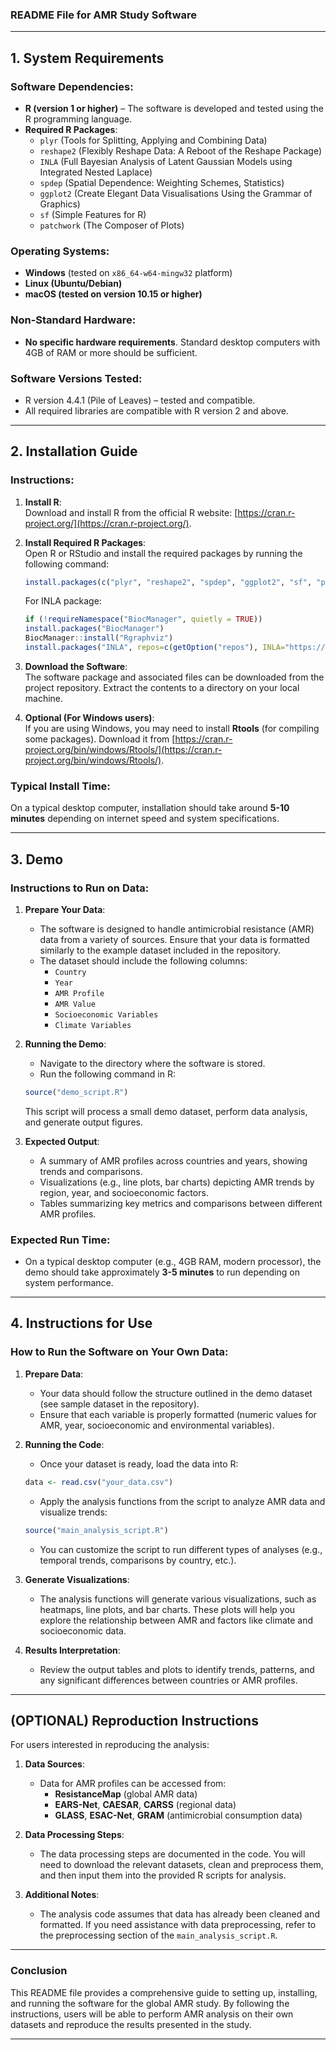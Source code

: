 ### **README File for AMR Study Software**

---

## **1. System Requirements**

### **Software Dependencies:**
- **R (version 1 or higher)** – The software is developed and tested using the R programming language.
- **Required R Packages**:
  - `plyr` (Tools for Splitting, Applying and Combining Data)
  - `reshape2` (Flexibly Reshape Data: A Reboot of the Reshape Package)
  - `INLA` (Full Bayesian Analysis of Latent Gaussian Models using Integrated Nested Laplace)
  - `spdep` (Spatial Dependence: Weighting Schemes, Statistics)
  - `ggplot2` (Create Elegant Data Visualisations Using the Grammar of Graphics)
  - `sf` (Simple Features for R)
  - `patchwork` (The Composer of Plots)

### **Operating Systems:**
- **Windows** (tested on `x86_64-w64-mingw32` platform)
- **Linux (Ubuntu/Debian)**
- **macOS (tested on version 10.15 or higher)**

### **Non-Standard Hardware:**
- **No specific hardware requirements**. Standard desktop computers with 4GB of RAM or more should be sufficient.

### **Software Versions Tested:**
- R version 4.4.1 (Pile of Leaves) – tested and compatible.
- All required libraries are compatible with R version 2 and above.

---

## **2. Installation Guide**

### **Instructions:**

1. **Install R**:  
   Download and install R from the official R website: [https://cran.r-project.org/](https://cran.r-project.org/).
   
2. **Install Required R Packages**:  
   Open R or RStudio and install the required packages by running the following command:
   ```r
   install.packages(c("plyr", "reshape2", "spdep", "ggplot2", "sf", "pactchwork"))
   ```
   For INLA package:
   ```r
   if (!requireNamespace("BiocManager", quietly = TRUE))
   install.packages("BiocManager")
   BiocManager::install("Rgraphviz")
   install.packages("INLA", repos=c(getOption("repos"), INLA="https://inla.r-inla-download.org/R/stable"), dep=TRUE)
   ```

3. **Download the Software**:  
   The software package and associated files can be downloaded from the project repository. Extract the contents to a directory on your local machine.

4. **Optional (For Windows users)**:  
   If you are using Windows, you may need to install **Rtools** (for compiling some packages). Download it from [https://cran.r-project.org/bin/windows/Rtools/](https://cran.r-project.org/bin/windows/Rtools/).

### **Typical Install Time**:
On a typical desktop computer, installation should take around **5-10 minutes** depending on internet speed and system specifications.

---

## **3. Demo**

### **Instructions to Run on Data**:

1. **Prepare Your Data**:
   - The software is designed to handle antimicrobial resistance (AMR) data from a variety of sources. Ensure that your data is formatted similarly to the example dataset included in the repository.
   - The dataset should include the following columns:
     - `Country`
     - `Year`
     - `AMR Profile`
     - `AMR Value`
     - `Socioeconomic Variables`
     - `Climate Variables`

2. **Running the Demo**:
   - Navigate to the directory where the software is stored.
   - Run the following command in R:
   ```r
   source("demo_script.R")
   ```
   This script will process a small demo dataset, perform data analysis, and generate output figures.

3. **Expected Output**:
   - A summary of AMR profiles across countries and years, showing trends and comparisons.
   - Visualizations (e.g., line plots, bar charts) depicting AMR trends by region, year, and socioeconomic factors.
   - Tables summarizing key metrics and comparisons between different AMR profiles.

### **Expected Run Time**:
- On a typical desktop computer (e.g., 4GB RAM, modern processor), the demo should take approximately **3-5 minutes** to run depending on system performance.

---

## **4. Instructions for Use**

### **How to Run the Software on Your Own Data**:

1. **Prepare Data**:
   - Your data should follow the structure outlined in the demo dataset (see sample dataset in the repository).
   - Ensure that each variable is properly formatted (numeric values for AMR, year, socioeconomic and environmental variables).

2. **Running the Code**:
   - Once your dataset is ready, load the data into R:
   ```r
   data <- read.csv("your_data.csv")
   ```
   - Apply the analysis functions from the script to analyze AMR data and visualize trends:
   ```r
   source("main_analysis_script.R")
   ```
   - You can customize the script to run different types of analyses (e.g., temporal trends, comparisons by country, etc.).

3. **Generate Visualizations**:
   - The analysis functions will generate various visualizations, such as heatmaps, line plots, and bar charts. These plots will help you explore the relationship between AMR and factors like climate and socioeconomic data.

4. **Results Interpretation**:
   - Review the output tables and plots to identify trends, patterns, and any significant differences between countries or AMR profiles.

---

## **(OPTIONAL) Reproduction Instructions**

For users interested in reproducing the analysis:

1. **Data Sources**:
   - Data for AMR profiles can be accessed from:
     - **ResistanceMap** (global AMR data)
     - **EARS-Net**, **CAESAR**, **CARSS** (regional data)
     - **GLASS**, **ESAC-Net**, **GRAM** (antimicrobial consumption data)

2. **Data Processing Steps**:
   - The data processing steps are documented in the code. You will need to download the relevant datasets, clean and preprocess them, and then input them into the provided R scripts for analysis.

3. **Additional Notes**:
   - The analysis code assumes that data has already been cleaned and formatted. If you need assistance with data preprocessing, refer to the preprocessing section of the `main_analysis_script.R`.

---

### **Conclusion**

This README file provides a comprehensive guide to setting up, installing, and running the software for the global AMR study. By following the instructions, users will be able to perform AMR analysis on their own datasets and reproduce the results presented in the study.

---
